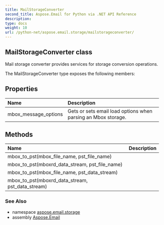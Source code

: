 ```yaml
---
title: MailStorageConverter
second_title: Aspose.Email for Python via .NET API Reference
description: 
type: docs
weight: 10
url: /python-net/aspose.email.storage/mailstorageconverter/
---
```


## MailStorageConverter class

Mail storage converter provides services for storage conversion operations.

The MailStorageConverter type exposes the following members:
## Properties
| Name | Description |
| :- | :- |
|mbox_message_options|Gets or sets email load options when parsing an Mbox storage.|
## Methods
| Name | Description |
| :- | :- |
|mbox_to_pst(mbox_file_name, pst_file_name)|  |
|mbox_to_pst(mboxrd_data_stream, pst_file_name)|  |
|mbox_to_pst(mbox_file_name, pst_data_stream)|  |
|mbox_to_pst(mboxrd_data_stream, pst_data_stream)|  |

### See Also

* namespace [aspose.email.storage](/email/python-net/aspose.email.storage/)
* assembly [Aspose.Email](/email/python-net/)

